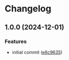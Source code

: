 # Changelog

## 1.0.0 (2024-12-01)


### Features

* initial commit ([e6c9635](https://github.com/buka-inc/actions.json-to-env/commit/e6c96358f44e2af48c92cb6fc2735bf883fe6ce7))
